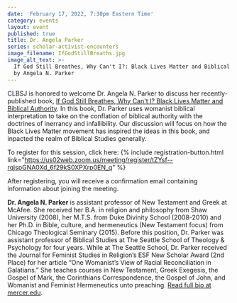 ```yaml
---
date: 'February 17, 2022, 7:30pm Eastern Time'
category: events
layout: event
published: true
title: Dr. Angela Parker
series: scholar-activist-encounters
image_filename: IfGodStillBreaths.jpg
image_alt_text: >-
  If God Still Breathes, Why Can't I?: Black Lives Matter and Biblical Authority
  by Angela N. Parker
---
```

CLBSJ is honored to welcome Dr. Angela N. Parker to discuss her recently-published book, [If God Still Breathes, Why Can't I? Black Lives Matter and Biblical Authority](https://www.amazon.com/God-Still-Breathes-Why-Cant/dp/0802879268). In this book, Dr. Parker uses womanist biblical interpretation to take on the conflation of biblical authority with the doctrines of inerrancy and infallibility. Our discussion will focus on how the Black Lives Matter movement has inspired the ideas in this book, and inpacted the realm of Biblical Studies generally.

To register for this session, click here: {% include registration-button.html link="https://us02web.zoom.us/meeting/register/tZYsf--rqjspGNA0Xd_6f29kS0XPXrp0EN_q" %}

After registering, you will receive a confirmation email containing information about joining the meeting.

**Dr. Angela N. Parker** is assistant professor of New Testament and Greek at McAfee. She received her B.A. in religion and philosophy from Shaw University (2008), her M.T.S. from Duke Divinity School (2008-2010) and her Ph.D. in Bible, culture, and hermeneutics (New Testament focus) from Chicago Theological Seminary (2015). Before this position, Dr. Parker was assistant professor of Biblical Studies at The Seattle School of Theology & Psychology for four years. While at The Seattle School, Dr. Parker received the Journal for Feminist Studies in Religion’s ESF New Scholar Award (2nd Place) for her article “One Womanist’s View of Racial Reconciliation in Galatians.” She teaches courses in New Testament, Greek Exegesis, the Gospel of Mark, the Corinthians Correspondence, the Gospel of John, and Womanist and Feminist Hermeneutics unto preaching. [Read full bio at mercer.edu](https://theology.mercer.edu/faculty-and-staff/parker/).
